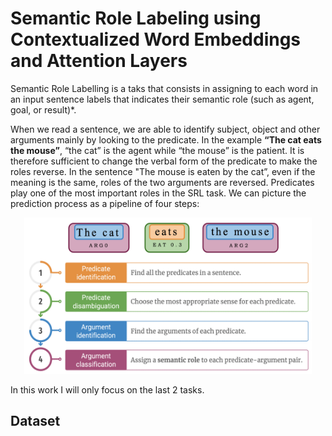 
# Semantic Role Labeling using Contextualized Word Embeddings and Attention Layers

Semantic Role Labelling is a taks that consists in assigning to each word in an input sentence labels that indicates their semantic role (such as agent, goal, or result)*. 

When we read a sentence, we are able to identify subject, object and other arguments mainly by looking to the predicate. In the example **“The cat eats the mouse”**, “the cat” is the agent while “the mouse” is the patient. It is therefore sufficient to change the verbal form of the predicate to make the roles reverse. In the sentence  "The mouse is eaten by the cat”, even if the meaning is the same, roles of the two arguments are reversed. Predicates play one of the most important roles in the SRL task. We can picture the prediction process as a pipeline of four steps:

<p align="center">
  <img src="images/srl_pipeline.png" width="460" height="250">
</p>



In this work I will only focus on the last 2 tasks.

## Dataset



